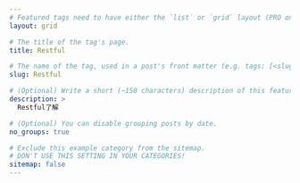 ```yaml
---
# Featured tags need to have either the `list` or `grid` layout (PRO only).
layout: grid

# The title of the tag's page.
title: Restful

# The name of the tag, used in a post's front matter (e.g. tags: [<slug>]).
slug: Restful

# (Optional) Write a short (~150 characters) description of this featured tag.
description: >
  Restful了解

# (Optional) You can disable grouping posts by date.
no_groups: true

# Exclude this example category from the sitemap.
# DON'T USE THIS SETTING IN YOUR CATEGORIES!
sitemap: false
---
```

